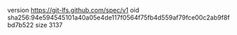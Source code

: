 version https://git-lfs.github.com/spec/v1
oid sha256:94e594545101a40a05e4de117f0564f75fb4d559af79fce00c2ab9f8fbd7b522
size 3137
